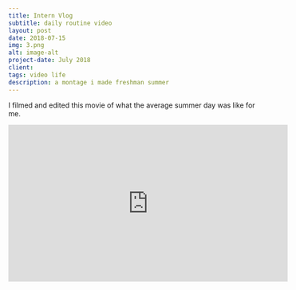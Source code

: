 ```yaml
---
title: Intern Vlog
subtitle: daily routine video
layout: post
date: 2018-07-15
img: 3.png
alt: image-alt
project-date: July 2018
client: 
tags: video life
description: a montage i made freshman summer
---
```

I filmed and edited this movie of what the average summer day was like for me.
<html>
<iframe width="560" height="315" src="https://www.youtube.com/embed/dA5cVu-1NGI?rel=0" frameborder="0" allow="autoplay; encrypted-media" allowfullscreen></iframe>
</html>